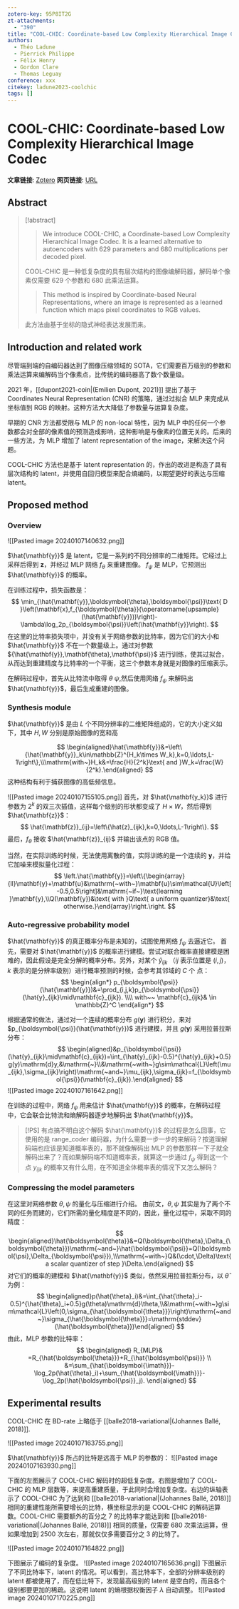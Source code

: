 ```yaml
---
zotero-key: 95P8IT2G
zt-attachments:
  - "390"
title: "COOL-CHIC: Coordinate-based Low Complexity Hierarchical Image Codec"
authors:
  - Théo Ladune
  - Pierrick Philippe
  - Félix Henry
  - Gordon Clare
  - Thomas Leguay
conference: xxx
citekey: ladune2023-coolchic
tags: []
---
```

# COOL-CHIC: Coordinate-based Low Complexity Hierarchical Image Codec

**文章链接**: [Zotero](zotero://select/library/items/95P8IT2G) 
**网页链接**: [URL](https://openaccess.thecvf.com/content/ICCV2023/html/Ladune_COOL-CHIC_Coordinate-based_Low_Complexity_Hierarchical_Image_Codec_ICCV_2023_paper.html)
## Abstract

>[!abstract]
>>We introduce COOL-CHIC, a Coordinate-based Low Complexity Hierarchical Image Codec. It is a learned alternative to autoencoders with 629 parameters and 680 multiplications per decoded pixel.
>
>COOL-CHIC 是一种低复杂度的具有层次结构的图像编解码器，解码单个像素仅需要 629 个参数和 680 此乘法运算。
>>This method is inspired by Coordinate-based Neural Representations, where an image is represented as a learned function which maps pixel coordinates to RGB values.
>
>此方法由基于坐标的隐式神经表达发展而来。

## Introduction and related work

尽管端到端的自编码器达到了图像压缩领域的 SOTA，它们需要百万级别的参数和乘法运算来编解码当个像素点，比传统的编码器高了数个数量级。

2021 年，[[dupont2021-coin|(Emilien Dupont, 2021)]] 提出了基于 Coordinates Neural Representation (CNR) 的策略，通过过拟合 MLP 来完成从坐标值到 RGB 的映射。这种方法大大降低了参数量与运算复杂度。

早期的 CNR 方法都受限与 MLP 的 non-local 特性，因为 MLP 中的任何一个参数都会对全部的像素值的预测造成影响，这种影响是与像素的位置无关的。后来的一些方法，为 MLP 增加了 latent representation of the image，来解决这个问题。

COOL-CHIC 方法也是基于 latent representation 的，作出的改进是构造了具有层次结构的 latent，并使用自回归模型来配合熵编码，以期望更好的表达与压缩 latent。

## Proposed method
### Overview

![[Pasted image 20240107140632.png]]


$\hat{\mathbf{y}}$ 是 latent，它是一系列的不同分辨率的二维矩阵。它经过上采样后得到 $\mathbf{z}$，并经过 MLP 网络 $f_{\theta}$  来重建图像。
$f_{\psi}$ 是 MLP，它预测出 $\hat{\mathbf{y}}$ 的概率。

在训练过程中，损失函数是：
$$
\min_{\hat{\mathbf{y}},\boldsymbol{\theta},\boldsymbol{\psi}}\text{ D }\left(\mathbf{x},f_{\boldsymbol{\theta}}(\operatorname{upsample}(\hat{\mathbf{y}}))\right)-\lambda\log_2p_{\boldsymbol{\psi}}\left(\hat{\mathbf{y}}\right).
$$
在这里的比特率损失项中，并没有关于网络参数的比特率，因为它们的大小和 $\hat{\mathbf{y}}$ 不在一个数量级上。通过对参数 ${\hat{\mathbf{y}},\mathbf{\theta},\mathbf{\psi}}$ 进行训练，使其过拟合，从而达到重建精度与比特率的一个平衡，这三个参数本身就是对图像的压缩表示。

在解码过程中，首先从比特流中取得 $\theta ~\psi$,然后使用网络 $f_{\psi}$ 来解码出 $\hat{\mathbf{y}}$，最后生成重建的图像。

### Synthesis module

$\hat{\mathbf{y}}$ 是由 $L$ 个不同分辨率的二维矩阵组成的，它的大小定义如下，其中 $H,W$ 分别是原始图像的宽和高

$$
\begin{aligned}\hat{\mathbf{y}}&=\left\{\hat{\mathbf{y}}_k\in\mathbb{Z}^{H_k\times W_k},k=0,\ldots,L-1\right\},\\\mathrm{with~}H_k&=\frac{H}{2^k}\text{ and }W_k=\frac{W}{2^k}.\end{aligned}
$$
这种结构有利于捕获图像的高低频信息。

![[Pasted image 20240107155105.png]]
首先，对 $\hat{\mathbf{y_k}}$ 进行参数为 $2^k$ 的双三次插值，这样每个级别的形状都变成了 $H\times W$，然后得到 $\hat{\mathbf{z}}$：
$$
\hat{\mathbf{z}}_{ij}=\left\{\hat{z}_{ijk},k=0,\ldots,L-1\right\}.
$$
最后，$f_{\theta}$ 接收 $\hat{\mathbf{z}}_{ij}$ 并输出该点的 RGB 值。

当然，在实际训练的时候，无法使用离散的值，实际训练的是一个连续的 $\mathbf{y}$，并给它加噪来模拟量化过程：
$$
\left.\hat{\mathbf{y}}=\left\{\begin{array}{ll}\mathbf{y}+\mathbf{u}&\mathrm{~with~}\mathbf{u}\sim\mathcal{U}\left[-0.5,0.5\right]&\mathrm{~if~}\text{learning }\mathbf{y},\\Q(\mathbf{y})&\text{ with }Q\text{ a uniform quantizer}&\text{ otherwise.}\end{array}\right.\right.
$$
### Auto-regressive probability model

$\hat{\mathbf{y}}$ 的真正概率分布是未知的，试图使用网络 $f_{\psi}$ 去逼近它。
首先，需要对 $\hat{\mathbf{y}}$ 的概率进行建模。尝试对联合概率直接建模是困难的，因此假设是完全分解的概率分布。另外，对某个 $\hat{y}_{ijk}$ （$ij$ 表示位置是 $(i,j)$，$k$ 表示的是分辨率级别）进行概率预测的时候，会参考其邻域的 $C$ 个 点：
$$
\begin{align*}
p_{\boldsymbol{\psi}}(\hat{\mathbf{y}})&=\prod_{i,j,k}p_{\boldsymbol{\psi}}(\hat{y}_{ijk}\mid\mathbf{c}_{ijk}). \\\\
with~~ \mathbf{c}_{ijk}& \in \mathbb{Z}^C
\end{align*}
$$

根据通常的做法，通过对一个连续的概率分布 $g(\mathbf{y})$ 进行积分，来对 $p_{\boldsymbol{\psi}}(\hat{\mathbf{y}})$ 进行建模，并且 $g(\mathbf{y})$ 采用拉普拉斯分布：
$$
\begin{aligned}&p_{\boldsymbol{\psi}}(\hat{y}_{ijk}\mid\mathbf{c}_{ijk})=\int_{\hat{y}_{ijk}-0.5}^{\hat{y}_{ijk}+0.5}g(y)\mathrm{d}y,&\mathrm{~}\\&\mathrm{~with~}g\sim\mathcal{L}\left(\mu_{ijk},\sigma_{ijk}\right)\mathrm{~and~}\mu_{ijk},\sigma_{ijk}=f_{\boldsymbol{\psi}}(\mathbf{c}_{ijk}).\end{aligned}
$$
![[Pasted image 20240107161642.png]]

在训练的过程中，网络 $f_{\psi}$ 用来估计 $\hat{\mathbf{y}}$ 的概率，在解码过程中，它会联合比特流和熵解码器逐步地解码出 $\hat{\mathbf{y}}$。

>[!PS]
>有点搞不明白这个解码 $\hat{\mathbf{y}}$ 的过程是怎么回事，它使用的是 range\_coder 编码器，为什么需要一步一步的来解码？按道理解码端也应该是知道概率表的，那不就像解码出 MLP 的参数那样一下子就全解码出来了？而如果解码端不知道概率表，就算这一步通过 $f_{\psi}$ 得到这一个点 $y_{ijk}$ 的概率又有什么用，在不知道全体概率表的情况下又怎么解码？
>

### Compressing the model parameters

在这里对网络参数 $\theta,\psi$ 的量化与压缩进行介绍。
由前文，$\theta,\psi$ 其实是为了两个不同的任务而建的，它们所需的量化精度是不同的，因此，量化过程中，采取不同的精度：
$$
\begin{aligned}\hat{\boldsymbol{\theta}}&=Q(\boldsymbol{\theta},\Delta_{\boldsymbol{\theta}})\mathrm{~and~}\hat{\boldsymbol{\psi}}=Q(\boldsymbol{\psi},\Delta_{\boldsymbol{\psi}}),\\\mathrm{~with~}Q&(\cdot,\Delta)\text{ a scalar quantizer of step }\Delta.\end{aligned}
$$
对它们的概率的建模和 $\hat{\mathbf{y}}$ 类似，依然采用拉普拉斯分布，以 $\hat{\theta}$ 为例：
$$
\begin{aligned}p(\hat{\theta}_i)&=\int_{\hat{\theta}_i-0.5}^{\hat{\theta}_i+0.5}g(\theta)\mathrm{d}\theta,\\&\mathrm{~with~}g\sim\mathcal{L}\left(0,\sigma_{\hat{\boldsymbol{\theta}}}\right)\mathrm{~and~}\sigma_{\hat{\boldsymbol{\theta}}}=\mathrm{stddev}(\hat{\boldsymbol{\theta}})\end{aligned}
$$
由此，MLP 参数的比特率：
$$
\begin{aligned}
R_{MLP}& =R_{\hat{\boldsymbol{\theta}}}+R_{\hat{\boldsymbol{\psi}}}  \\
&=\sum_{\hat{\boldsymbol{\imath}}}-\log_2p(\hat{\theta}_i)+\sum_{\hat{\boldsymbol{\imath}}}-\log_2p(\hat{\boldsymbol{\psi}}_j).
\end{aligned}
$$
## Experimental results

COOL-CHIC 在 BD-rate 上略低于 [[balle2018-variational|(Johannes Ballé, 2018)]].

![[Pasted image 20240107163755.png]]

$\hat{\mathbf{y}}$ 所占的比特是远高于 MLP 的参数的：
![[Pasted image 20240107163930.png]]

下面的左图展示了 COOL-CHIC 解码时的超低复杂度。右图是增加了 COOL-CHIC 的 MLP 层数等，来提高重建质量，于此同时会增加复杂度。右边的纵轴表示了 COOL-CHIC 为了达到和 [[balle2018-variational|(Johannes Ballé, 2018)]] 相同的重建性能所需要增长的比特，横坐标显示的是 COOL-CHIC 的解码运算数。COOL-CHIC 需要额外的百分之 7 的比特率才能达到和 [[balle2018-variational|(Johannes Ballé, 2018)]] 相同的质量，仅需要 680 次乘法运算，但如果增加到 2500 次左右，那就仅仅多需要百分之 3 的比特了。

![[Pasted image 20240107164822.png]]

下图展示了编码的复杂度。
![[Pasted image 20240107165636.png]]
下图展示了不同比特率下，latent 的情况。可以看到，高比特率下，全部的分辨率级别的 latent 都被使用了，而在低比特下，发现最高级别的 latent 是空白的，而且各个级别都要更加的稀疏。这说明 latent 的熵根据权衡因子 $\lambda$ 自动调整。
![[Pasted image 20240107170225.png]]

